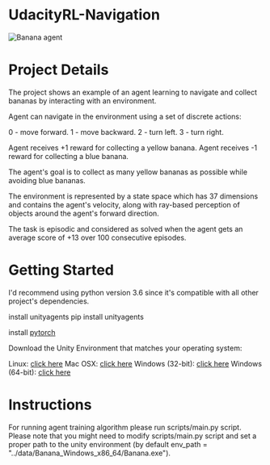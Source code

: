# UdacityRL-Navigation

![Banana agent](/images/banana.gif)

# Project Details

The project shows an example of an agent learning to navigate and collect bananas by interacting with an environment.

Agent can navigate in the environment using a set of discrete actions:

0 - move forward.
1 - move backward.
2 - turn left.
3 - turn right.

Agent receives +1 reward for collecting a yellow banana.
Agent receives -1 reward for collecting a blue banana.

The agent's goal is to collect as many yellow bananas as possible while avoiding blue bananas.

The environment is represented by a state space which has 37 dimensions and contains the agent's velocity, along with ray-based perception of objects around the agent's forward direction. 

The task is episodic and considered as solved when the agent gets an average score of +13 over 100 consecutive episodes.

# Getting Started

I'd recommend using python version 3.6 since it's compatible with all other project's dependencies.

install unityagents
pip install unityagents

install [pytorch](https://pytorch.org/)



Download the Unity Environment that matches your operating system:

Linux: [click here](https://s3-us-west-1.amazonaws.com/udacity-drlnd/P1/Banana/Banana_Linux.zip)
Mac OSX: [click here](https://s3-us-west-1.amazonaws.com/udacity-drlnd/P1/Banana/Banana.app.zip)
Windows (32-bit): [click here](https://s3-us-west-1.amazonaws.com/udacity-drlnd/P1/Banana/Banana_Windows_x86.zip)
Windows (64-bit): [click here](https://s3-us-west-1.amazonaws.com/udacity-drlnd/P1/Banana/Banana_Windows_x86_64.zip)

# Instructions

For running agent training algorithm please run scripts/main.py script.
Please note that you might need to modify scripts/main.py script and set a proper path to the unity environment (by default env_path = "../data/Banana_Windows_x86_64/Banana.exe").


